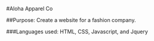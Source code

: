 #Aloha Apparel Co 

##Purpose:
Create a website for a fashion company.

###Languages used:
HTML, CSS, Javascript, and Jquery
